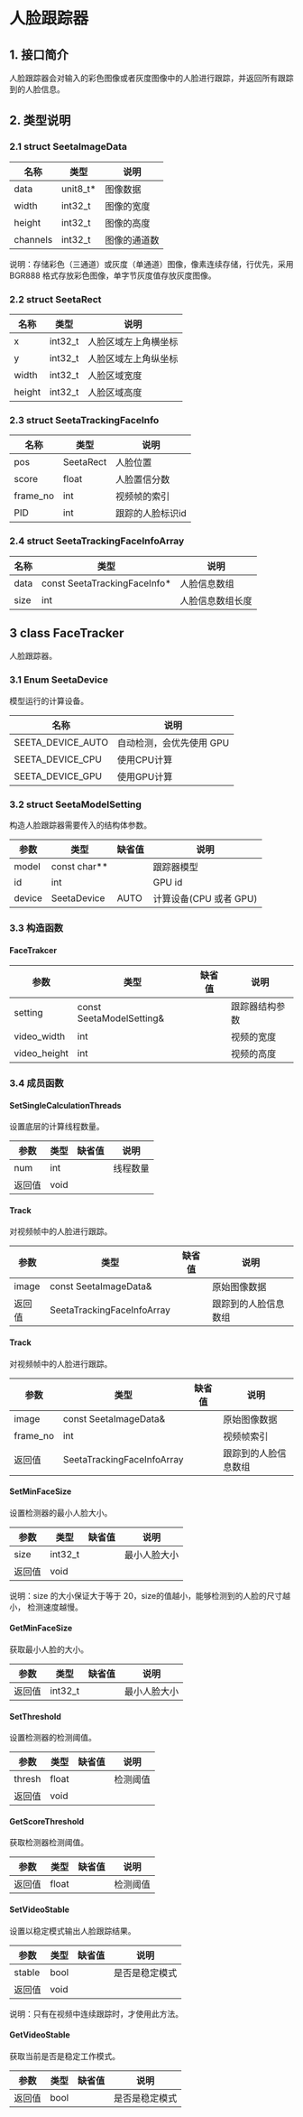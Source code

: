# 人脸跟踪器

## **1. 接口简介** <br>

人脸跟踪器会对输入的彩色图像或者灰度图像中的人脸进行跟踪，并返回所有跟踪到的人脸信息。<br>

## **2. 类型说明**<br>

### **2.1 struct SeetaImageData**<br>

|名称 | 类型 | 说明|
|---|---|---|
|data|unit8_t* |图像数据|
|width | int32_t | 图像的宽度|
|height | int32_t | 图像的高度|
|channels | int32_t | 图像的通道数|
说明：存储彩色（三通道）或灰度（单通道）图像，像素连续存储，行优先，采用 BGR888 格式存放彩色图像，单字节灰度值存放灰度图像。

### **2.2 struct SeetaRect**<br>

|名称 | 类型 | 说明|
|---|---|---|
|x|int32_t |人脸区域左上角横坐标|
|y| int32_t | 人脸区域左上角纵坐标|
|width| int32_t | 人脸区域宽度|
|height| int32_t | 人脸区域高度|

### **2.3 struct SeetaTrackingFaceInfo**<br>

|名称 | 类型 | 说明|
|---|---|---|
|pos|SeetaRect|人脸位置|
|score|float|人脸置信分数|
|frame_no|int|视频帧的索引|
|PID|int|跟踪的人脸标识id|

### **2.4 struct SeetaTrackingFaceInfoArray**<br>

|名称 | 类型 | 说明|
|---|---|---|
|data|const SeetaTrackingFaceInfo*|人脸信息数组|
|size|int|人脸信息数组长度|

## 3 class FaceTracker

人脸跟踪器。

### 3.1 Enum SeetaDevice

模型运行的计算设备。

|名称 |说明|
|---|---|
|SEETA_DEVICE_AUTO|自动检测，会优先使用 GPU|
|SEETA_DEVICE_CPU|使用CPU计算|
|SEETA_DEVICE_GPU|使用GPU计算|

### 3.2 struct SeetaModelSetting

构造人脸跟踪器需要传入的结构体参数。

|参数 | 类型 |缺省值|说明|
|---|---|---|---|
|model|const char**| |跟踪器模型|
|id|int| |GPU id|
|device|SeetaDevice|AUTO |计算设备(CPU 或者 GPU)|

### 3.3 构造函数

#### FaceTrakcer

|参数 | 类型 |缺省值|说明|
|---|---|---|---|
|setting|const SeetaModelSetting&| |跟踪器结构参数|
|video_width|int| |视频的宽度|
|video_height|int| |视频的高度|

### 3.4 成员函数

#### SetSingleCalculationThreads
设置底层的计算线程数量。

|参数 | 类型 |缺省值|说明|
|---|---|---|---|
|num|int| |线程数量|
|返回值|void| ||

#### Track
对视频帧中的人脸进行跟踪。

|参数 | 类型 |缺省值|说明|
|---|---|---|---|
|image|const SeetaImageData&| |原始图像数据|
|返回值|SeetaTrackingFaceInfoArray| |跟踪到的人脸信息数组|

#### Track
对视频帧中的人脸进行跟踪。

|参数 | 类型 |缺省值|说明|
|---|---|---|---|
|image|const SeetaImageData&| |原始图像数据|
|frame_no|int| |视频帧索引|
|返回值|SeetaTrackingFaceInfoArray| |跟踪到的人脸信息数组|

#### SetMinFaceSize
设置检测器的最小人脸大小。

|参数 | 类型 |缺省值|说明|
|---|---|---|---|
|size|int32_t| |最小人脸大小|
|返回值|void| ||
说明：size 的大小保证大于等于 20，size的值越小，能够检测到的人脸的尺寸越小，
检测速度越慢。

#### GetMinFaceSize
获取最小人脸的大小。

|参数 | 类型 |缺省值|说明|
|---|---|---|---|
|返回值|int32_t| |最小人脸大小|

#### SetThreshold
设置检测器的检测阈值。

|参数 | 类型 |缺省值|说明|
|---|---|---|---|
|thresh|float| |检测阈值|
|返回值|void| ||

#### GetScoreThreshold
获取检测器检测阈值。

|参数 | 类型 |缺省值|说明|
|---|---|---|---|
|返回值|float| |检测阈值|

#### SetVideoStable
设置以稳定模式输出人脸跟踪结果。

|参数 | 类型 |缺省值|说明|
|---|---|---|---|
|stable|bool| |是否是稳定模式|
|返回值|void| ||
说明：只有在视频中连续跟踪时，才使用此方法。

#### GetVideoStable
获取当前是否是稳定工作模式。

|参数 | 类型 |缺省值|说明|
|---|---|---|---|
|返回值|bool| |是否是稳定模式|
